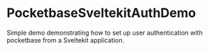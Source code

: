 # PocketbaseSveltekitAuthDemo

Simple demo demonstrating how to set up user authentication with pocketbase from a Sveltekit application.
